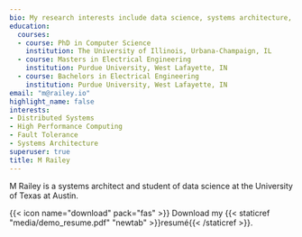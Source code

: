 ```yaml
---
bio: My research interests include data science, systems architecture, high performance computing, and fault tolerance.
education:
  courses:
  - course: PhD in Computer Science
    institution: The University of Illinois, Urbana-Champaign, IL
  - course: Masters in Electrical Engineering
    institution: Purdue University, West Lafayette, IN
  - course: Bachelors in Electrical Engineering
    institution: Purdue University, West Lafayette, IN
email: "m@railey.io"
highlight_name: false
interests:
- Distributed Systems
- High Performance Computing
- Fault Tolerance
- Systems Architecture
superuser: true
title: M Railey
---
```


M Railey is a systems architect and student of data science at the University of Texas at Austin.

{{< icon name="download" pack="fas" >}} Download my {{< staticref "media/demo_resume.pdf" "newtab" >}}resumé{{< /staticref >}}.
